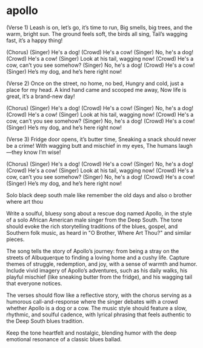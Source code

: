 # apollo


(Verse 1)
Leash is on, let’s go, it’s time to run,
Big smells, big trees, and the warm, bright sun.
The ground feels soft, the birds all sing,
Tail’s wagging fast, it’s a happy thing!

(Chorus)
(Singer) He's a dog!
(Crowd) He's a cow!
(Singer) No, he's a dog!
(Crowd) He's a cow!
(Singer) Look at his tail, wagging now!
(Crowd) He's a cow, can’t you see somehow?
(Singer) No, he's a dog!
(Crowd) He's a cow!
(Singer) He’s my dog, and he’s here right now!

(Verse 2)
Once on the street, no home, no bed,
Hungry and cold, just a place for my head.
A kind hand came and scooped me away,
Now life is great, it’s a brand-new day!

(Chorus)
(Singer) He's a dog!
(Crowd) He's a cow!
(Singer) No, he's a dog!
(Crowd) He's a cow!
(Singer) Look at his tail, wagging now!
(Crowd) He's a cow, can’t you see somehow?
(Singer) No, he's a dog!
(Crowd) He's a cow!
(Singer) He’s my dog, and he’s here right now!

(Verse 3)
Fridge door opens, it’s butter time,
Sneaking a snack should never be a crime!
With wagging butt and mischief in my eyes,
The humans laugh—they know I’m wise!

(Chorus)
(Singer) He's a dog!
(Crowd) He's a cow!
(Singer) No, he's a dog!
(Crowd) He's a cow!
(Singer) Look at his tail, wagging now!
(Crowd) He's a cow, can’t you see somehow?
(Singer) No, he's a dog!
(Crowd) He's a cow!
(Singer) He’s my dog, and he’s here right now!


Solo black deep south male like remember the old days and also o brother where art thou 

Write a soulful, bluesy song about a rescue dog named Apollo, in the style of a solo African American male singer from the Deep South. The tone should evoke the rich storytelling traditions of the blues, gospel, and Southern folk music, as heard in "O Brother, Where Art Thou?" and similar pieces.

The song tells the story of Apollo’s journey: from being a stray on the streets of Albuquerque to finding a loving home and a cushy life. Capture themes of struggle, redemption, and joy, with a sense of warmth and humor. Include vivid imagery of Apollo’s adventures, such as his daily walks, his playful mischief (like sneaking butter from the fridge), and his wagging tail that everyone notices.

The verses should flow like a reflective story, with the chorus serving as a humorous call-and-response where the singer debates with a crowd whether Apollo is a dog or a cow. The music style should feature a slow, rhythmic, and soulful cadence, with lyrical phrasing that feels authentic to the Deep South blues tradition.

Keep the tone heartfelt and nostalgic, blending humor with the deep emotional resonance of a classic blues ballad.